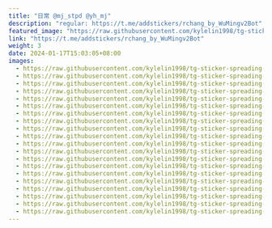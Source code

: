 ```yaml
---
title: "日常 @mj_stpd @yh_mj"
description: "regular: https://t.me/addstickers/rchang_by_WuMingv2Bot"
featured_image: "https://raw.githubusercontent.com/kylelin1998/tg-sticker-spreading-worldwide-images/main/img/c41e9c23-b660-4899-9409-1fb2cdb03c46.jpg"
link: "https://t.me/addstickers/rchang_by_WuMingv2Bot"
weight: 3
date: 2024-01-17T15:03:05+08:00
images:
  - https://raw.githubusercontent.com/kylelin1998/tg-sticker-spreading-worldwide-images/main/img/c41e9c23-b660-4899-9409-1fb2cdb03c46.jpg
  - https://raw.githubusercontent.com/kylelin1998/tg-sticker-spreading-worldwide-images/main/img/6879cb60-ef55-4847-a580-ae157f2b6b60.jpg
  - https://raw.githubusercontent.com/kylelin1998/tg-sticker-spreading-worldwide-images/main/img/a8ace133-8ae8-4916-87b4-e29349372199.jpg
  - https://raw.githubusercontent.com/kylelin1998/tg-sticker-spreading-worldwide-images/main/img/4b535af7-2b4b-46c9-b84f-24cbc3ebed5b.jpg
  - https://raw.githubusercontent.com/kylelin1998/tg-sticker-spreading-worldwide-images/main/img/f933c5b6-4343-4cfb-88c3-46261b6d2445.jpg
  - https://raw.githubusercontent.com/kylelin1998/tg-sticker-spreading-worldwide-images/main/img/c565d2d4-e0fb-4f0b-82ab-582f23335678.jpg
  - https://raw.githubusercontent.com/kylelin1998/tg-sticker-spreading-worldwide-images/main/img/f76ff51b-e7f0-4645-a123-80bcf41ce6b8.jpg
  - https://raw.githubusercontent.com/kylelin1998/tg-sticker-spreading-worldwide-images/main/img/4f7dec6b-45aa-45a2-8aa6-a7e4ecc1c4da.jpg
  - https://raw.githubusercontent.com/kylelin1998/tg-sticker-spreading-worldwide-images/main/img/425ac90d-0695-4555-9069-70d5063059ed.jpg
  - https://raw.githubusercontent.com/kylelin1998/tg-sticker-spreading-worldwide-images/main/img/06b164b8-58ad-414a-8949-7f78b3ef8f6e.jpg
  - https://raw.githubusercontent.com/kylelin1998/tg-sticker-spreading-worldwide-images/main/img/5377f3ba-6516-44f1-9201-991ffc98be23.jpg
  - https://raw.githubusercontent.com/kylelin1998/tg-sticker-spreading-worldwide-images/main/img/3b67e21d-1968-46bd-bd8f-c6b0f3eab4e9.jpg
  - https://raw.githubusercontent.com/kylelin1998/tg-sticker-spreading-worldwide-images/main/img/0a7cc276-515f-4601-aa16-364544ccd8ce.jpg
  - https://raw.githubusercontent.com/kylelin1998/tg-sticker-spreading-worldwide-images/main/img/5ddffc3e-403b-4cc3-a68e-bc8bbd614173.jpg
  - https://raw.githubusercontent.com/kylelin1998/tg-sticker-spreading-worldwide-images/main/img/b586da61-81dc-440b-8193-c31c5040c809.jpg
  - https://raw.githubusercontent.com/kylelin1998/tg-sticker-spreading-worldwide-images/main/img/8c692af5-1ce2-4466-9eb7-e84dd5dfd846.jpg
  - https://raw.githubusercontent.com/kylelin1998/tg-sticker-spreading-worldwide-images/main/img/31e0b910-d867-4fef-9704-652ded5aa20f.jpg
  - https://raw.githubusercontent.com/kylelin1998/tg-sticker-spreading-worldwide-images/main/img/e10981dd-ff5c-4a12-af27-494c25a1ff3e.jpg
  - https://raw.githubusercontent.com/kylelin1998/tg-sticker-spreading-worldwide-images/main/img/b368c308-fbb1-40d0-a51e-86f097bb8c53.jpg
  - https://raw.githubusercontent.com/kylelin1998/tg-sticker-spreading-worldwide-images/main/img/3929c203-fea0-45d6-83ba-b2e8284a7a29.jpg
---
```

